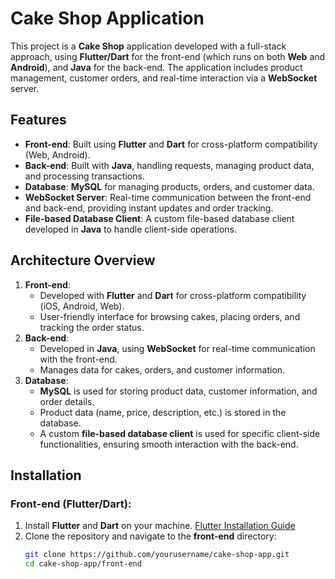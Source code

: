 # Cake Shop Application

This project is a **Cake Shop** application developed with a full-stack approach, using **Flutter/Dart** for the front-end (which runs on both **Web** and **Android**), and **Java** for the back-end. The application includes product management, customer orders, and real-time interaction via a **WebSocket** server.

## Features
- **Front-end**: Built using **Flutter** and **Dart** for cross-platform compatibility (Web, Android).
- **Back-end**: Built with **Java**, handling requests, managing product data, and processing transactions.
- **Database**: **MySQL** for managing products, orders, and customer data.
- **WebSocket Server**: Real-time communication between the front-end and back-end, providing instant updates and order tracking.
- **File-based Database Client**: A custom file-based database client developed in **Java** to handle client-side operations.

## Architecture Overview
1. **Front-end**:
   - Developed with **Flutter** and **Dart** for cross-platform compatibility (iOS, Android, Web).
   - User-friendly interface for browsing cakes, placing orders, and tracking the order status.
2. **Back-end**:
   - Developed in **Java**, using **WebSocket** for real-time communication with the front-end.
   - Manages data for cakes, orders, and customer information.
3. **Database**:
   - **MySQL** is used for storing product data, customer information, and order details.
   - Product data (name, price, description, etc.) is stored in the database.
   - A custom **file-based database client** is used for specific client-side functionalities, ensuring smooth interaction with the back-end.
   
## Installation

### Front-end (Flutter/Dart):
1. Install **Flutter** and **Dart** on your machine. [Flutter Installation Guide](https://flutter.dev/docs/get-started/install)
2. Clone the repository and navigate to the **front-end** directory:
   ```bash
   git clone https://github.com/yourusername/cake-shop-app.git
   cd cake-shop-app/front-end
